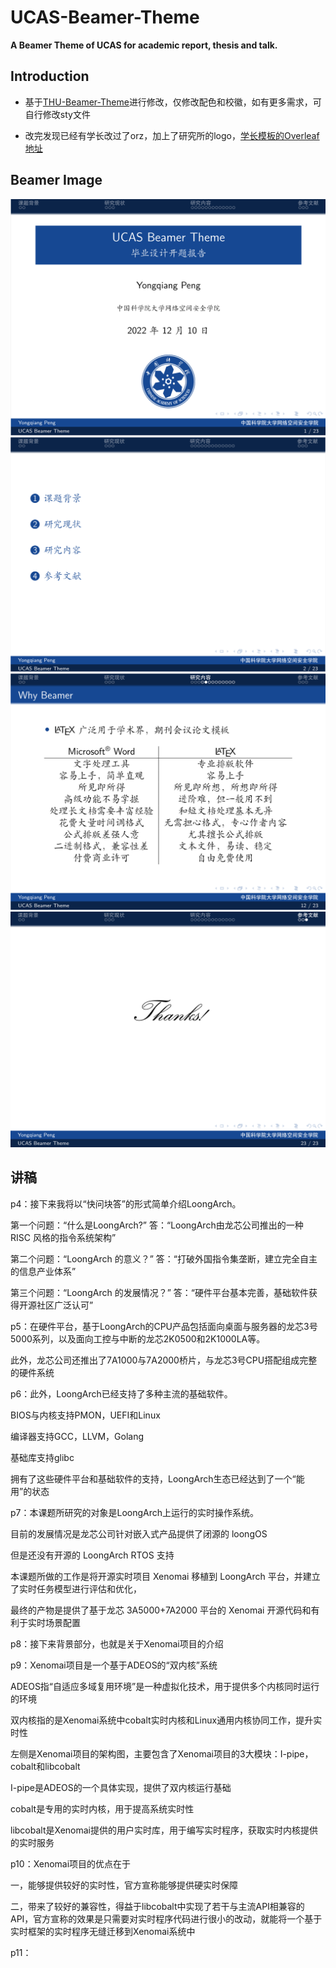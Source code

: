 # UCAS-Beamer-Theme

 **A Beamer Theme of UCAS for academic report, thesis and talk.**

## Introduction

- 基于[THU-Beamer-Theme](https://github.com/tuna/THU-Beamer-Theme)进行修改，仅修改配色和校徽，如有更多需求，可自行修改sty文件


- 改完发现已经有学长改过了orz，加上了研究所的logo，[学长模板的Overleaf地址](https://www.overleaf.com/latex/templates/ucas-casia-beamer-theme/stdydfhvkctw)

## Beamer Image
<img src="img/img1.png" >
<img src="img/img2.png" >

<img src="img/img3.png" >

<img src="img/img4.png" >

## 讲稿

p4：接下来我将以“快问块答”的形式简单介绍LoongArch。

第一个问题：“什么是LoongArch?”
答：“LoongArch由龙芯公司推出的一种 RISC 风格的指令系统架构”

第二个问题：“LoongArch 的意义？”
答：“打破外国指令集垄断，建立完全自主的信息产业体系”

第三个问题：“LoongArch 的发展情况？”
答：“硬件平台基本完善，基础软件获得开源社区广泛认可”

p5：在硬件平台，基于LoongArch的CPU产品包括面向桌面与服务器的龙芯3号5000系列，以及面向工控与中断的龙芯2K0500和2K1000LA等。

此外，龙芯公司还推出了7A1000与7A2000桥片，与龙芯3号CPU搭配组成完整的硬件系统

p6：此外，LoongArch已经支持了多种主流的基础软件。

BIOS与内核支持PMON，UEFI和Linux

编译器支持GCC，LLVM，Golang

基础库支持glibc

拥有了这些硬件平台和基础软件的支持，LoongArch生态已经达到了一个“能用”的状态

p7：本课题所研究的对象是LoongArch上运行的实时操作系统。

目前的发展情况是龙芯公司针对嵌入式产品提供了闭源的 loongOS

但是还没有开源的 LoongArch RTOS 支持

本课题所做的工作是将开源实时项目 Xenomai 移植到 LoongArch 平台，并建立了实时任务模型进行评估和优化，

最终的产物是提供了基于龙芯 3A5000+7A2000 平台的 Xenomai 开源代码和有利于实时场景配置

p8：接下来背景部分，也就是关于Xenomai项目的介绍

p9：Xenomai项目是一个基于ADEOS的“双内核”系统

ADEOS指“自适应多域复用环境”是一种虚拟化技术，用于提供多个内核同时运行的环境

双内核指的是Xenomai系统中cobalt实时内核和Linux通用内核协同工作，提升实时性

左侧是Xenomai项目的架构图，主要包含了Xenomai项目的3大模块：I-pipe，cobalt和libcobalt

I-pipe是ADEOS的一个具体实现，提供了双内核运行基础

cobalt是专用的实时内核，用于提高系统实时性

libcobalt是Xenomai提供的用户实时库，用于编写实时程序，获取实时内核提供的实时服务

p10：Xenomai项目的优点在于

一，能够提供较好的实时性，官方宣称能够提供硬实时保障

二，带来了较好的兼容性，得益于libcobalt中实现了若干与主流API相兼容的API，官方宣称的效果是只需要对实时程序代码进行很小的改动，就能将一个基于实时框架的实时程序无缝迁移到Xenomai系统中

p11：
